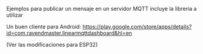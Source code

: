Ejemplos para publicar un mensaje en un servidor MQTT
incluye la libreria a utilizar

Un buen cliente para Android:
https://play.google.com/store/apps/details?id=com.ravendmaster.linearmqttdashboard&hl=en

(Ver las modificaciones para ESP32)
